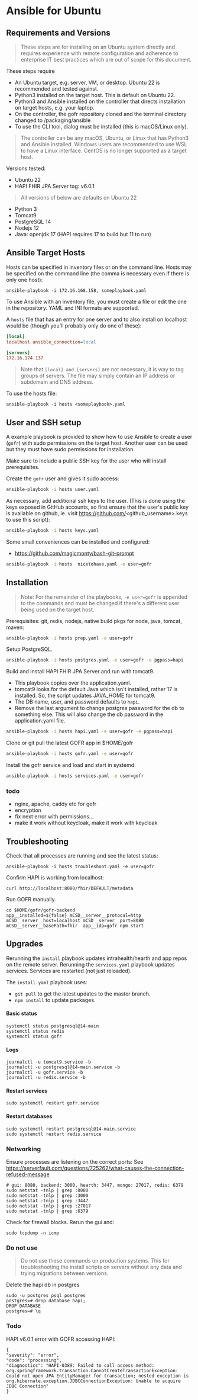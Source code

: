 # Ansible for Ubuntu

## Requirements and Versions

> These steps are for installing on an Ubuntu system directly and requires experience with remote configuration and adherence to enterprise IT best practices which are out of scope for this document.

These steps require

* An Ubuntu target, e.g. server, VM, or desktop. Ubuntu 22 is recommended and tested against.
* Python3 installed on the target host. This is default on Ubuntu 22.
* Python3 and Ansible installed on the controller that directs installation on target hosts, e.g. your laptop.
* On the controller, the gofr repository cloned and the terminal directory changed to /packaging/ansible
* To use the CLI tool, dialog must be installed (this is macOS/Linux only).

> The controller can be any macOS, Ubuntu, or Linux that has Python3 and Ansible installed. Windows users are recommended to use WSL to have a Linux interface. CentOS is no longer supported as a target host.

Versions tested:
* Ubuntu 22
* HAPI FHIR JPA Server tag: v6.0.1
> All versions of below are defaults on Ubuntu 22
* Python 3
* Tomcat9
* PostgreSQL 14
* Nodejs 12
* Java: openjdk 17 (HAPI requires 17 to build but 11 to run)


## Ansible Target Hosts

Hosts can be specified in inventory files or on the command line. Hosts may be specified on the command line (the comma is necessary even if there is only one host):
```
ansible-playbook -i 172.16.168.158, someplaybook.yaml
```

To use Ansible with an inventory file, you must create a file or edit the one in the repository. YAML and INI formats are supported.

A `hosts` file that has an entry for one server and to also install on localhost would be (though you'll probably only do one of these):
```ini
[local]
localhost ansible_connection=local

[servers]
172.16.174.137
```

> Note that `[local] and [servers]` are not necessary, it is way to tag groups of servers. The file may simply contain an IP address or subdomain and DNS address.

To use the hosts file:
```
ansible-playbook -i hosts <someplaybook>.yaml
```


## User and SSH setup

A example playbook is provided to show how to use Ansible to create a user (`gofr`) with sudo permissions on the target host. Another user can be used but they must have sudo permissions for installation.

Make sure to include a public SSH key for the user who will install prerequisites.

Create the `gofr` user and gives it sudo access:
```sh
ansible-playbook -i hosts user.yaml
```

As necessary, add additional ssh keys to the user. (This is done using the keys exposed in GitHub accounts, so first ensure that the user's public key is available on github, ie. visit https://github.com/<github_username>.keys to use this script):
```sh
ansible-playbook -i hosts keys.yaml
```

Some small conveniences can be installed and configured:
* https://github.com/magicmonty/bash-git-prompt
```sh 
ansible-playbook -i hosts  nicetohave.yaml -e user=gofr
```

## Installation

> Note: For the remainder of the playbooks, `-e user=gofr` is appended to the commands and must be changed if there's a different user being used on the target host.

Prerequisites: git, redis, nodejs, native build pkgs for node, java, tomcat, maven:
```sh 
ansible-playbook -i hosts prep.yaml -e user=gofr
```

Setup PostgreSQL.
```sh 
ansible-playbook -i hosts postgres.yaml -e user=gofr -e pgpass=hapi
```

Build and install HAPI FHIR JPA Server and run with tomcat9. 
* This playbook copies over the application.yaml.
* tomcat9 looks for the default Java which isn't installed, rather 17 is installed. So, the script updates JAVA_HOME for tomcat9.
* The DB name, user, and password defaults to `hapi`. 
* Remove the last argument to change postgres password for the db to something else. This will also change the db password in the application.yaml file.

```sh
ansible-playbook -i hosts hapi.yaml -e user=gofr -e pgpass=hapi
```

Clone or git pull the latest GOFR app in $HOME/gofr
```sh
ansible-playbook -i hosts gofr.yaml -e user=gofr
```

Install the gofr service and load and start in systemd:
```sh
ansible-playbook -i hosts services.yaml -e user=gofr
```


### todo
* nginx, apache, caddy etc for gofr
* encryption
* fix next error with permissions...
* make it work without keycloak, make it work with keycloak


## Troubleshooting

Check that all processes are running and see the latest status:
```
ansible-playbook -i hosts troubleshoot.yaml -e user=gofr
```

Confirm HAPI is working from localhost:
```
curl http://localhost:8080/fhir/DEFAULT/metadata
```

Run GOFR manually.
```
cd $HOME/gofr/gofr-backend
app__installed=${false} mCSD__server__protocal=http mCSD__server__host=localhost mCSD__server__port=8080 mCSD__server__basePath=fhir  app__idp=gofr npm start
```

## Upgrades

Rerunning the `install` playbook updates intrahealth/hearth and app repos on the remote server. Rerunning the `services.yaml` playbook updates services. Services are restarted (not just reloaded).

The `install.yaml` playbook uses:
* `git pull` to get the latest updates to the master branch.
* `npm install` to update packages.


#### Basic status
```
systemctl status postgresql@14-main
systemctl status redis
systemctl status gofr
```

#### Logs
```
journalctl -u tomcat9.service -b
journalctl -u postgresql@14-main.service -b
journalctl -u gofr.service -b
journalctl -u redis.service -b
```

#### Restart services
```
sudo systemctl restart gofr.service
```

#### Restart databases
```
sudo systemctl restart postgresql@14-main.service
sudo systemctl restart redis.service
```

### Networking

Ensure processes are listening on the correct ports:
See https://serverfault.com/questions/725262/what-causes-the-connection-refused-message
```
# gui: 8080, backend: 3000, hearth: 3447, mongo: 27017, redis: 6379
sudo netstat -tnlp | grep :8080
sudo netstat -tnlp | grep :3000
sudo netstat -tnlp | grep :3447
sudo netstat -tnlp | grep :27017
sudo netstat -tnlp | grep :6379
```

Check for firewall blocks. Rerun the gui and:
```
sudo tcpdump -n icmp 
```

### Do not use

> Do not use these commands on production systems. This for troubleshooting the install scripts on servers without any data and trying migrations between versions.

Delete the hapi db in postgres
```
sudo -u postgres psql postgres
postgres=# drop database hapi;
DROP DATABASE
postgres=# \q
```

### Todo

HAPI v6.0.1 error with GOFR accessing HAPI:
```
{
"severity": "error",
"code": "processing",
"diagnostics": "HAPI-0389: Failed to call access method: org.springframework.transaction.CannotCreateTransactionException: Could not open JPA EntityManager for transaction; nested exception is org.hibernate.exception.JDBCConnectionException: Unable to acquire JDBC Connection"
}
```

